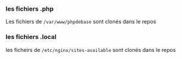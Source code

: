 ### les fichiers .php
Les fichiers de `/var/www/phpdebase` sont clonés dans le repos

### les fichiers .local
les ficheirs de `/etc/nginx/sites-available` sont clonés dans le repos

